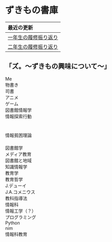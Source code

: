 # ずきもの書庫

<link rel="stylesheet" href="./css/orbit.css">
<link rel="stylesheet" href="./css/header.css">
<link rel="stylesheet" href="./css/fonts.css">
<link rel="stylesheet" href="./css/container.css">
<style>
header {
  font-family: "Noto Sans JP", sans-serif;
  font-optical-sizing: auto;
  font-weight: 700;
  font-style: normal;
  color: rgb(255, 255, 255)
}
</style>






| 最近の更新 |
|:-----------|
| [一年生の履修振り返り](/pages/firstgrade-review.md) |
| [二年生の履修振り返り](/pages/secandgrade-review.md) |


## 「ズ。～ずきもの興味について～」
<div class="anim-box box-animate container">
    <div class="gravity-spot" >
        <div class="orbit toumei ">
        Me
        </div>
        <div class="orbit">
            <div class="satellite rotate-orbit rotate-time-5 toumei">
                <div class="gravity-spot"> <!-- Nested example -->
                    <div class="orbit-2 rotate-orbit rotate-time-5 invert toumei">
                    物書き
                    </div>
                </div>
            </div>
            <div class="satellite rotate-orbit rotate-time-5 toumei">
                <div class="gravity-spot"> <!-- Nested example -->
                    <div class="orbit-2 rotate-orbit rotate-time-5 invert toumei">
                        司書
                    </div>
                </div>
            </div>
        </div>
        <div class="orbit toumei"></div>
        <div class="orbit toumei"></div>
        <div class="orbit">
            <div class="satellite rotate-orbit rotate-time-2 toumei">
                <div class="gravity-spot"> <!-- Nested example -->
                    <div class="orbit-2 rotate-orbit rotate-time-2 invert toumei">
                        アニメ
                    </div>
                </div>
            </div>
                <div class="satellite rotate-orbit rotate-time-2 toumei">
                    <div class="gravity-spot"> <!-- Nested example -->
                        <div class="orbit-2 rotate-orbit rotate-time-2 invert toumei">
                            ゲーム
                        </div>
                    </div>
                </div>
            </div>
            <div class="orbit-12">
                <div class="satellite rotate-orbit rotate-time-1 toumei">
                    <div class="gravity-spot"> <!-- Nested example -->
                        <div class="orbit-4 rotate-orbit rotate-time-1 invert toumei">
                            図書館情報学
                        </div>
                        <div class="orbit-5 ">
                            <div class="satellite rotate-orbit rotate-time-1 toumei">
                                <div class="gravity-spot"> <!-- Nested example -->
                                    <div class="orbit-3 rotate-orbit rotate-time-3 invert ">
                                        情報探索行動
                                        <div class="satellite rotate-orbit rotate-time-3 toumei">
                                        　<div class="gravity-spot"> <!-- Nested example -->
                                            　<div class="orbit-3 rotate-orbit rotate-time-3 invert toumei">
                                                情報貧困理論
                                            　</div>
                                        　</div>
                                        </div>
                                    </div>
                                </div>
                            </div>
                            <div class="satellite rotate-orbit rotate-time-1 toumei">
                            <div class="gravity-spot"> <!-- Nested example -->
                                <div class="orbit-3 rotate-orbit rotate-time-3 invert  angle-180">
                                    図書館学
                                    <div class="satellite rotate-orbit rotate-time-3 angle-270 toumei">
                                        <div class="gravity-spot"> <!-- Nested example -->
                                            <div class="orbit-3 rotate-orbit rotate-time-3 invert toumei">
                                                メディア教育
                                            </div>
                                        </div>
                                    </div>
                                    <div class="satellite rotate-orbit rotate-time-3 angle-90 toumei">
                                    <div class="gravity-spot"> <!-- Nested example -->
                                        <div class="orbit-3 rotate-orbit rotate-time-3 invert toumei">
                                            図書館と地域
                                        </div>
                                    </div>
                                </div>
                                </div>
                            </div>
                            </div>
                            <div class="satellite rotate-orbit rotate-time-1 toumei">
                            <div class="gravity-spot"> <!-- Nested example -->
                                <div class="orbit-5 rotate-orbit rotate-time-3 invert toumei angle-180">
                                    知識情報学
                                </div>
                            </div>
                            </div>
                        </div>
                    </div>
                    </div>
                    <div class="satellite rotate-orbit rotate-time-1 toumei">
                    <div class="gravity-spot"> <!-- Nested example -->
                        <div class="orbit-3 rotate-orbit rotate-time-1 invert toumei">
                            教育学
                        </div>
                        <div class="orbit-5">
                            <div class="satellite rotate-orbit rotate-time-1 toumei">
                                <div class="gravity-spot"> <!-- Nested example -->
                                    <div class="orbit-3 rotate-orbit rotate-time-3 invert">
                                        教育哲学
                                        <div class="satellite rotate-orbit rotate-time-1 angle-270 toumei">
                                        <div class="gravity-spot"> <!-- Nested example -->
                                            <div class="orbit-3 rotate-orbit rotate-time-1 invert toumei">
                                                J.デューイ
                                            </div>
                                        </div>
                                    </div>
                                    <div class="satellite rotate-orbit rotate-time-1 angle-90 toumei">
                                        <div class="gravity-spot"> <!-- Nested example -->
                                            <div class="orbit-3 rotate-orbit rotate-time-1 invert toumei">
                                                J.A.コメニウス
                                            </div>
                                        </div>
                                    </div>
                                    </div>
                                </div>
                            </div>
                            <div class="satellite rotate-orbit rotate-time-1 toumei">
                            <div class="gravity-spot"> <!-- Nested example -->
                                <div class="orbit-3 rotate-orbit rotate-time-3 invert  angle-180">
                                    教科指導法
                                    <div class="satellite rotate-orbit rotate-time-3 angle-270 toumei ">
                                        <div class="gravity-spot"> <!-- Nested example -->
                                            <div class="orbit-3 rotate-orbit rotate-time-3 invert toumei">
                                                情報科
                                            </div>
                                        </div>
                                    </div>
                                </div>
                            </div>
                            </div>
                        </div>
                    </div>
                    </div>
                    <div class="satellite rotate-orbit rotate-time-1 toumei">
                    <div class="gravity-spot"> <!-- Nested example -->
                        <div class="orbit-3 rotate-orbit rotate-time-1 invert toumei">
                            情報工学（？）
                        </div>
                        <div class="orbit-5">
                            <div class="satellite rotate-orbit rotate-time-1 toumei">
                                <div class="gravity-spot"> <!-- Nested example -->
                                    <div class="orbit-3 rotate-orbit rotate-time-3 invert">
                                        プログラミング
                                    <div class="satellite rotate-orbit rotate-time-1  toumei">
                                        <div class="gravity-spot"> <!-- Nested example -->
                                            <div class="orbit-3 rotate-orbit rotate-time-1 invert toumei">
                                                Python
                                            </div>
                                        </div>
                                    </div>
                                    <div class="satellite rotate-orbit rotate-time-1 toumei">
                                    <div class="gravity-spot"> <!-- Nested example -->
                                        <div class="orbit-3 rotate-orbit rotate-time-1 invert toumei">
                                            nim
                                        </div>
                                    </div>
                                </div>
                                </div>
                            </div>
                            </div>
                            <div class="satellite rotate-orbit rotate-time-1 toumei">
                            <div class="gravity-spot"> <!-- Nested example -->
                                <div class="orbit-5 rotate-orbit rotate-time-3 invert toumei angle-180">
                                    情報科教育
                                </div>
                            </div>
                            </div>
                        </div>
                    </div>
                    </div>
                </div>
                </div>
            </div>
</div><!--kokomade-->